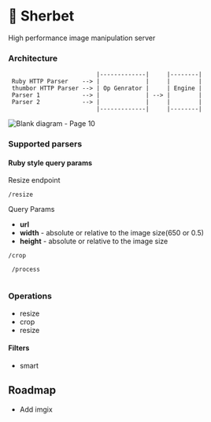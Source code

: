
# 🍧 Sherbet
High performance image manipulation server

### Architecture
```
                         |-------------|     |--------|
 Ruby HTTP Parser    --> |             |     |        |
 thumbor HTTP Parser --> | Op Genrator |     | Engine |
 Parser 1            --> |             | --> |        |
 Parser 2            --> |             |     |        |
                         |-------------|     |--------|   
```
![Blank diagram - Page 10](https://user-images.githubusercontent.com/661693/110565676-d5257000-811c-11eb-9e34-4d6be8266cb4.png)

### Supported parsers

#### Ruby style query params
Resize endpoint

```
/resize

```
Query Params
 + **url**
 + **width** - absolute or relative to the image size(650 or 0.5)
 + **height** - absolute or relative to the image size

```
/crop

```
```
 /process
 
 ```

### Operations
+ resize
+ crop
+ resize

#### Filters
+ smart



## Roadmap
+ Add imgix


